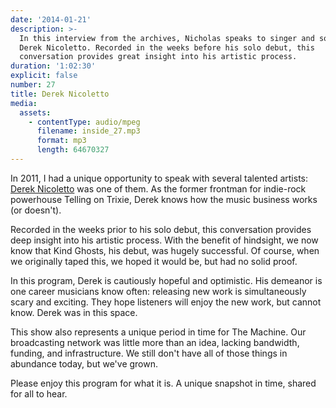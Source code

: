 ```yaml
---
date: '2014-01-21'
description: >-
  In this interview from the archives, Nicholas speaks to singer and songwriter
  Derek Nicoletto. Recorded in the weeks before his solo debut, this
  conversation provides great insight into his artistic process.
duration: '1:02:30'
explicit: false
number: 27
title: Derek Nicoletto
media:
  assets:
    - contentType: audio/mpeg
      filename: inside_27.mp3
      format: mp3
      length: 64670327
---
```

In 2011, I had a unique opportunity to speak with several talented artists: [Derek Nicoletto](http://dereknicoletto.com) was one of them. As the former frontman for indie-rock powerhouse Telling on Trixie, Derek knows how the music business works (or doesn't).

Recorded in the weeks prior to his solo debut, this conversation provides deep insight into his artistic process. With the benefit of hindsight, we now know that Kind Ghosts, his debut, was hugely successful. Of course, when we originally taped this, we hoped it would be, but had no solid proof.

In this program, Derek is cautiously hopeful and optimistic. His demeanor is one career musicians know often: releasing new work is simultaneously scary and exciting. They hope listeners will enjoy the new work, but cannot know. Derek was in this space.

This show also represents a unique period in time for The Machine. Our broadcasting network was little more than an idea, lacking bandwidth, funding, and infrastructure. We still don't have all of those things in abundance today, but we've grown.

Please enjoy this program for what it is. A unique snapshot in time, shared for all to hear.
